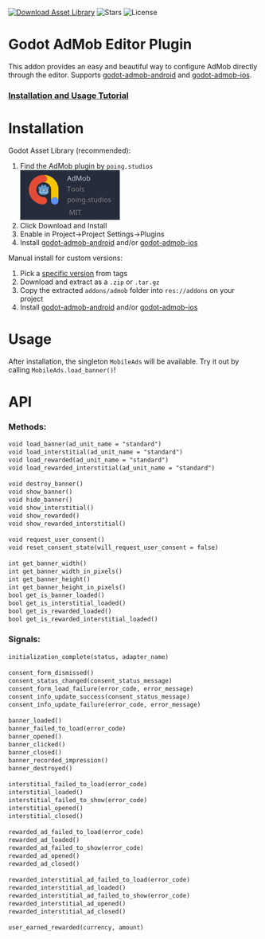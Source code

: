 [![Download Asset Library](https://img.shields.io/badge/Download-Asset%20Library-darkgreen?style=for-the-badge)](https://godotengine.org/asset-library/asset/1108)
![Stars](https://img.shields.io/github/stars/Poing-Studios/godot-admob-editor?style=for-the-badge)
![License](https://img.shields.io/github/license/Poing-Studios/godot-admob-editor?style=for-the-badge)

# Godot AdMob Editor Plugin

This addon provides an easy and beautiful way to configure AdMob directly through the editor. Supports [godot-admob-android](https://github.com/Poing-Studios/godot-admob-android) and [godot-admob-ios](https://github.com/Poing-Studios/godot-admob-ios).

### [Installation and Usage Tutorial](https://www.youtube.com/watch?v=ZnlH3INcAGs)

# Installation

Godot Asset Library (recommended):
1. Find the AdMob plugin by `poing.studios` \
   <img height=100 src="static/asset_library.png">
2. Click Download and Install
3. Enable in Project→Project Settings→Plugins
4. Install [godot-admob-android](https://github.com/Poing-Studios/godot-admob-android) and/or [godot-admob-ios](https://github.com/Poing-Studios/godot-admob-ios)

Manual install for custom versions:
1. Pick a [specific version](https://github.com/Poing-Studios/godot-admob-editor/tags) from tags
2. Download and extract as a `.zip` or `.tar.gz`
3. Copy the extracted `addons/admob` folder into `res://addons` on your project
4. Install [godot-admob-android](https://github.com/Poing-Studios/godot-admob-android) and/or [godot-admob-ios](https://github.com/Poing-Studios/godot-admob-ios)

# Usage

After installation, the singleton `MobileAds` will be available. Try it out by calling `MobileAds.load_banner()`!

# API

### Methods:

```gdscript
void load_banner(ad_unit_name = "standard")
void load_interstitial(ad_unit_name = "standard")
void load_rewarded(ad_unit_name = "standard")
void load_rewarded_interstitial(ad_unit_name = "standard")

void destroy_banner()
void show_banner()
void hide_banner()
void show_interstitial()
void show_rewarded()
void show_rewarded_interstitial()

void request_user_consent()
void reset_consent_state(will_request_user_consent = false)

int get_banner_width()
int get_banner_width_in_pixels()
int get_banner_height()
int get_banner_height_in_pixels()
bool get_is_banner_loaded()
bool get_is_interstitial_loaded()
bool get_is_rewarded_loaded()
bool get_is_rewarded_interstitial_loaded()
```

### Signals:

```gdscript
initialization_complete(status, adapter_name)

consent_form_dismissed()
consent_status_changed(consent_status_message)
consent_form_load_failure(error_code, error_message)
consent_info_update_success(consent_status_message)
consent_info_update_failure(error_code, error_message)

banner_loaded()
banner_failed_to_load(error_code)
banner_opened()
banner_clicked()
banner_closed()
banner_recorded_impression()
banner_destroyed()

interstitial_failed_to_load(error_code)
interstitial_loaded()
interstitial_failed_to_show(error_code)
interstitial_opened()
interstitial_closed()

rewarded_ad_failed_to_load(error_code)
rewarded_ad_loaded()
rewarded_ad_failed_to_show(error_code)
rewarded_ad_opened()
rewarded_ad_closed()

rewarded_interstitial_ad_failed_to_load(error_code)
rewarded_interstitial_ad_loaded()
rewarded_interstitial_ad_failed_to_show(error_code)
rewarded_interstitial_ad_opened()
rewarded_interstitial_ad_closed()

user_earned_rewarded(currency, amount)
```
